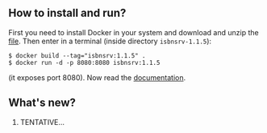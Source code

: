 ## How to install and run?

First you need to install Docker in your system and download and unzip the [file](https://github.com/xlcnd/isbnsrv/archive/refs/tags/v1.1.5.zip). Then enter in a terminal (inside directory `isbnsrv-1.1.5`):

```
$ docker build --tag="isbnsrv:1.1.5" .
$ docker run -d -p 8080:8080 isbnsrv:1.1.5
```

(it exposes port 8080). Now read the [documentation](https://github.com/xlcnd/isbnsrv/tree/v1.1.5#readme).


## What's new?

1. TENTATIVE...
